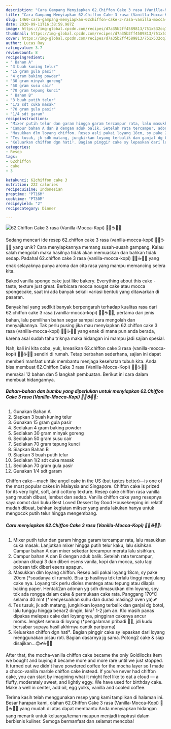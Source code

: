 ```yaml
---
description: "Cara Gampang Menyiapkan 62.Chiffon Cake 3 rasa (Vanilla-Mocca-Kopi) 🤤😍☕👌🏻 Anti Gagal"
title: "Cara Gampang Menyiapkan 62.Chiffon Cake 3 rasa (Vanilla-Mocca-Kopi) 🤤😍☕👌🏻 Anti Gagal"
slug: 1460-cara-gampang-menyiapkan-62chiffon-cake-3-rasa-vanilla-mocca-kopi-anti-gagal
date: 2020-09-11T16:38:59.987Z
image: https://img-global.cpcdn.com/recipes/d7a35b2ff4589813/751x532cq70/62chiffon-cake-3-rasa-vanilla-mocca-kopi-🤤😍☕👌🏻-foto-resep-utama.jpg
thumbnail: https://img-global.cpcdn.com/recipes/d7a35b2ff4589813/751x532cq70/62chiffon-cake-3-rasa-vanilla-mocca-kopi-🤤😍☕👌🏻-foto-resep-utama.jpg
cover: https://img-global.cpcdn.com/recipes/d7a35b2ff4589813/751x532cq70/62chiffon-cake-3-rasa-vanilla-mocca-kopi-🤤😍☕👌🏻-foto-resep-utama.jpg
author: Lucas Ray
ratingvalue: 3.7
reviewcount: 8
recipeingredient:
- " Bahan A"
- "3 buah kuning telur"
- "15 gram gula pasir"
- "4 gram baking powder"
- "30 gram minyak goreng"
- "50 gram susu cair"
- "70 gram tepung kunci"
- " Bahan B"
- "3 buah putih telur"
- "1/2 sdt cuka masak"
- "70 gram gula pasir"
- "1/4 sdt garam"
recipeinstructions:
- "Mixer putih telur dan garam hingga garam tercampur rata, lalu masukkan cuka masak. Lanjutkan mixer hingga putih telur kaku, lalu sisihkan. Campur bahan A dan mixer sekedar tercampur merata lalu sisihkan."
- "Campur bahan A dan B dengan aduk balik. Setelah rata tercampur, adonan dibagi 3 dan diberi esens vanila, kopi dan mocca, satu lagi polosan tdk diberi esens apapun."
- "Masukkan dlm loyang chiffon. Resep asli pakai loyang 18cm, sy pake 20cm (*seadanya di rumah). Bisa tp hasilnya tdk terlalu tinggi menjulang cake nya. Loyang tdk perlu dioles mentega atau tepung atau dilapis baking paper. Hentak2an adonan yg sdh dimasukkan dlm loyang, spy tdk ada rongga dalam cake &amp; permukaan cake rata. Panggang 170°C selama 40 mnt (*menyesuaikan suhu dan durasi masing2 oven ya).💕"
- "Tes tusuk, jk sdh matang, jungkirkan loyang terbalik dan ganjal dg botol, lalu tunggu hingga benar2 dingin, kira² 1-2 jam an. Klo masih panas dipaksa melepas cake dari loyangnya, pinggiran cakenya ancur moms..lengket semua di loyang (*pengalaman pribadi 🤭😂, jdi kudu bersabar supaya hasil akhirnya cantik paripurna)"
- "Keluarkan chiffon dgn hati². Bagian pinggir cake sy lepaskan dari loyang menggunakan pisau roti. Bagian dasarnya jg sama. Potong2 cake &amp; siap disajikan...😍💕☕👌🏻"
categories:
- Resep
tags:
- 62chiffon
- cake
- 3

katakunci: 62chiffon cake 3 
nutrition: 222 calories
recipecuisine: Indonesian
preptime: "PT16M"
cooktime: "PT30M"
recipeyield: "2"
recipecategory: Dinner

---
```



![62.Chiffon Cake 3 rasa (Vanilla-Mocca-Kopi) 🤤😍☕👌🏻](https://img-global.cpcdn.com/recipes/d7a35b2ff4589813/751x532cq70/62chiffon-cake-3-rasa-vanilla-mocca-kopi-🤤😍☕👌🏻-foto-resep-utama.jpg)

Sedang mencari ide resep 62.chiffon cake 3 rasa (vanilla-mocca-kopi) 🤤😍☕👌🏻 yang unik? Cara menyiapkannya memang susah-susah gampang. Kalau salah mengolah maka hasilnya tidak akan memuaskan dan bahkan tidak sedap. Padahal 62.chiffon cake 3 rasa (vanilla-mocca-kopi) 🤤😍☕👌🏻 yang enak selayaknya punya aroma dan cita rasa yang mampu memancing selera kita.

Baked vanilla sponge cake just like bakery. Everything about this cake - taste, texture just great. Berbicara mocca nougat cake atau mocca spongecake, saat ini ada banyak sekali variasi bentuk yang ditawarkan di pasaran.

Banyak hal yang sedikit banyak berpengaruh terhadap kualitas rasa dari 62.chiffon cake 3 rasa (vanilla-mocca-kopi) 🤤😍☕👌🏻, pertama dari jenis bahan, lalu pemilihan bahan segar sampai cara mengolah dan menyajikannya. Tak perlu pusing jika mau menyiapkan 62.chiffon cake 3 rasa (vanilla-mocca-kopi) 🤤😍☕👌🏻 yang enak di mana pun anda berada, karena asal sudah tahu triknya maka hidangan ini mampu jadi sajian spesial.


Nah, kali ini kita coba, yuk, kreasikan 62.chiffon cake 3 rasa (vanilla-mocca-kopi) 🤤😍☕👌🏻 sendiri di rumah. Tetap berbahan sederhana, sajian ini dapat memberi manfaat untuk membantu menjaga kesehatan tubuh kita. Anda bisa membuat 62.Chiffon Cake 3 rasa (Vanilla-Mocca-Kopi) 🤤😍☕👌🏻 memakai 12 bahan dan 5 langkah pembuatan. Berikut ini cara dalam membuat hidangannya.

<!--inarticleads1-->

##### Bahan-bahan dan bumbu yang diperlukan untuk menyiapkan 62.Chiffon Cake 3 rasa (Vanilla-Mocca-Kopi) 🤤😍☕👌🏻:

1. Gunakan  Bahan A
1. Siapkan 3 buah kuning telur
1. Gunakan 15 gram gula pasir
1. Sediakan 4 gram baking powder
1. Sediakan 30 gram minyak goreng
1. Sediakan 50 gram susu cair
1. Sediakan 70 gram tepung kunci
1. Siapkan  Bahan B
1. Siapkan 3 buah putih telur
1. Sediakan 1/2 sdt cuka masak
1. Sediakan 70 gram gula pasir
1. Gunakan 1/4 sdt garam


Chiffon cake—much like angel cake in the US (but tastes better)—is one of the most popular cakes in Malaysia and Singapore. Chiffon cake is prized for its very light, soft, and cottony texture. Resep cake chiffon rasa vanilla yang mudah dibuat, lembut dan sedap. Vanilla chiffon cake yang resepnya saya comot dari buku Best Loved Dessert by Good Housekeeping ini relatif mudah dibuat, bahkan kegiatan mikser yang anda lakukan hanya untuk mengocok putih telur hingga mengembang. 

<!--inarticleads2-->

##### Cara menyiapkan 62.Chiffon Cake 3 rasa (Vanilla-Mocca-Kopi) 🤤😍☕👌🏻:

1. Mixer putih telur dan garam hingga garam tercampur rata, lalu masukkan cuka masak. Lanjutkan mixer hingga putih telur kaku, lalu sisihkan. Campur bahan A dan mixer sekedar tercampur merata lalu sisihkan.
1. Campur bahan A dan B dengan aduk balik. Setelah rata tercampur, adonan dibagi 3 dan diberi esens vanila, kopi dan mocca, satu lagi polosan tdk diberi esens apapun.
1. Masukkan dlm loyang chiffon. Resep asli pakai loyang 18cm, sy pake 20cm (*seadanya di rumah). Bisa tp hasilnya tdk terlalu tinggi menjulang cake nya. Loyang tdk perlu dioles mentega atau tepung atau dilapis baking paper. Hentak2an adonan yg sdh dimasukkan dlm loyang, spy tdk ada rongga dalam cake &amp; permukaan cake rata. Panggang 170°C selama 40 mnt (*menyesuaikan suhu dan durasi masing2 oven ya).💕
1. Tes tusuk, jk sdh matang, jungkirkan loyang terbalik dan ganjal dg botol, lalu tunggu hingga benar2 dingin, kira² 1-2 jam an. Klo masih panas dipaksa melepas cake dari loyangnya, pinggiran cakenya ancur moms..lengket semua di loyang (*pengalaman pribadi 🤭😂, jdi kudu bersabar supaya hasil akhirnya cantik paripurna)
1. Keluarkan chiffon dgn hati². Bagian pinggir cake sy lepaskan dari loyang menggunakan pisau roti. Bagian dasarnya jg sama. Potong2 cake &amp; siap disajikan...😍💕☕👌🏻


After that, the mocha-vanilla chiffon cake became the only Goldilocks item we bought and buying it became more and more rare until we just stopped. It turned out we didn&#39;t have powdered coffee for the mocha layer so I made a choco-vanilla marble chiffon cake instead. If you&#39;ve never had chiffon cake, you can start by imagining what it might feel like to eat a cloud — a fluffy, moderately sweet, and lightly eggy. We have used for birthday cake. Make a well in center, add oil, egg yolks, vanilla and cooled coffee. 

Terima kasih telah menggunakan resep yang kami tampilkan di halaman ini. Besar harapan kami, olahan 62.Chiffon Cake 3 rasa (Vanilla-Mocca-Kopi) 🤤😍☕👌🏻 yang mudah di atas dapat membantu Anda menyiapkan hidangan yang menarik untuk keluarga/teman maupun menjadi inspirasi dalam berbisnis kuliner. Semoga bermanfaat dan selamat mencoba!
